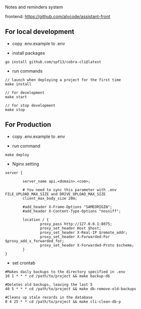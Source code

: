 Notes and reminders system

frontend: <a href="https://github.com/alvcode/assistant-front" target="_blank">https://github.com/alvcode/assistant-front</a>

<h2>For local development</h2> 

- copy .env.example to .env

- install packages

~~~
go install github.com/spf13/cobra-cli@latest
~~~

- run commands
```
// launch when deploying a project for the first time
make install

// for development
make start

// for stop development
make stop
```

<h2>For Production</h2>

- copy .env.example to .env

- run command
```
make deploy
```

- Nginx setting
```
server {

        server_name api.<domain>.<com>;

        # You need to sync this parameter with .env FILE_UPLOAD_MAX_SIZE and DRIVE_UPLOAD_MAX_SIZE
        client_max_body_size 20m;
        
        #add_header X-Frame-Options "SAMEORIGIN";
        #add_header X-Content-Type-Options "nosniff";

        location / {
                proxy_pass http://127.0.0.1:8075;
                proxy_set_header Host $host;
                proxy_set_header X-Real-IP $remote_addr;
                proxy_set_header X-Forwarded-For $proxy_add_x_forwarded_for;
                proxy_set_header X-Forwarded-Proto $scheme;
        }
}
```

- set crontab
```
#Makes daily backups to the directory specified in .env
10 1 * * * cd /path/to/project && make backup-db

#Deletes old backups, leaving the last 5
40 5 * * * cd /path/to/project && make db-remove-old-backups

#Cleans up stale records in the database
0 4 25 * * cd /path/to/project && make cli-clean-db-p
```

